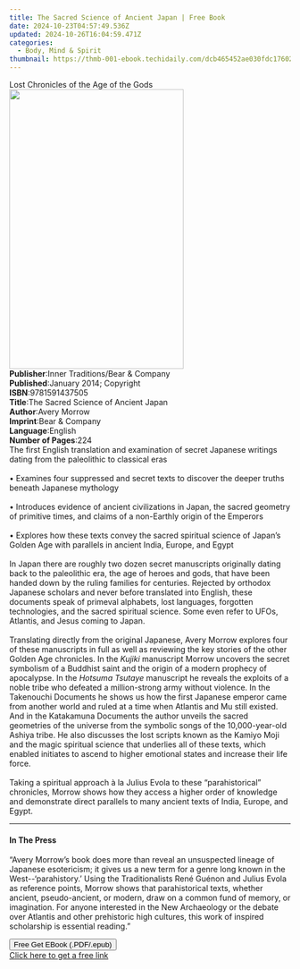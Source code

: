 ```yaml
---
title: The Sacred Science of Ancient Japan | Free Book
date: 2024-10-23T04:57:49.536Z
updated: 2024-10-26T16:04:59.471Z
categories:
  - Body, Mind & Spirit
thumbnail: https://thmb-001-ebook.techidaily.com/dcb465452ae030fdc176029e9c76dde069b0cfa7016aa5038e1f6fc6dd5b8a11.jpg
---
```

<main id="book-container">
  <div class="flex flex-col">
    <div class="book-brief flex-1 py-6 px-4 sm:p-6 md:py-10 md:px-8">
      <!-- brief-->
      <div class="book-brief-main">Lost Chronicles of the Age of the Gods</div>
    </div>
    <div
      class="book-meta-info flex-1 grid gap-4 col-start-1 col-end-3 row-start-1 sm:mb-6 sm:grid-cols-4 lg:gap-6 lg:col-start-2 lg:row-end-6 lg:row-span-6 lg:mb-0"
    >
      <div
        class="book-meta-info-left place-content-center mt-4 p-4 text-sm leading-6 col-start-2 col-span-2 dark:text-slate-400"
      >
        <img
          class="w-full h-500 object-cover rounded-lg sm:h-255 sm:col-span-2 lg:col-span-full"
          src="https://img-001-ebook.techidaily.com/551c969ea598dcf653f9c10327eb279be222f20b287da97a3999be04030be004.jpg"
          alt=""
          width="312"
          height="500"
        />
      </div>
      <div
        class="book-meta-info-right mt-2 col-start-1 row-start-2 col-span-3 self-center"
      >
        <!-- meta data  -->
        <div class="flex flex-col px-4 md:px-8">
          <div class="flex-1">
            <strong>Publisher</strong>:<span class="px-2"
              >Inner Traditions/Bear &amp; Company</span
            >
          </div>
          <div class="flex-1">
            <strong>Published</strong>:<span class="px-2"
              >January 2014; Copyright</span
            >
          </div>
          <div class="flex-1">
            <strong>ISBN</strong>:<span class="px-2">9781591437505</span>
          </div>
          <div class="flex-1">
            <strong>Title</strong>:<span class="px-2"
              >The Sacred Science of Ancient Japan</span
            >
          </div>
          <div class="flex-1">
            <strong>Author</strong>:<span class="px-2">Avery Morrow</span>
          </div>
          <div class="flex-1">
            <strong>Imprint</strong>:<span class="px-2"
              >Bear &amp; Company</span
            >
          </div>
          <div class="flex-1">
            <strong>Language</strong>:<span class="px-2">English</span>
          </div>
          <div class="flex-1">
            <strong>Number of Pages</strong>:<span class="px-2">224</span>
          </div>
        </div>
      </div>
    </div>
    <div class="book-description flex-1 py-6 px-4 sm:p-6 md:py-10 md:px-8">
      <div class="book-description-main">
        <div accordion-content="" id="description">
          The first English translation and examination of secret Japanese
          writings dating from the paleolithic to classical eras <br />
          <br />• Examines four suppressed and secret texts to discover the
          deeper truths beneath Japanese mythology <br />
          <br />• Introduces evidence of ancient civilizations in Japan, the
          sacred geometry of primitive times, and claims of a non-Earthly origin
          of the Emperors <br />
          <br />• Explores how these texts convey the sacred spiritual science
          of Japan’s Golden Age with parallels in ancient India, Europe, and
          Egypt <br />
          <br />In Japan there are roughly two dozen secret manuscripts
          originally dating back to the paleolithic era, the age of heroes and
          gods, that have been handed down by the ruling families for centuries.
          Rejected by orthodox Japanese scholars and never before translated
          into English, these documents speak of primeval alphabets, lost
          languages, forgotten technologies, and the sacred spiritual science.
          Some even refer to UFOs, Atlantis, and Jesus coming to Japan. <br />
          <br />Translating directly from the original Japanese, Avery Morrow
          explores four of these manuscripts in full as well as reviewing the
          key stories of the other Golden Age chronicles. In the
          <i>Kujiki </i>manuscript Morrow uncovers the secret symbolism of a
          Buddhist saint and the origin of a modern prophecy of apocalypse. In
          the <i>Hotsuma Tsutaye</i> manuscript he reveals the exploits of a
          noble tribe who defeated a million-strong army without violence. In
          the Takenouchi Documents he shows us how the first Japanese emperor
          came from another world and ruled at a time when Atlantis and Mu still
          existed. And in the Katakamuna Documents the author unveils the sacred
          geometries of the universe from the symbolic songs of the
          10,000-year-old Ashiya tribe. He also discusses the lost scripts known
          as the Kamiyo Moji and the magic spiritual science that underlies all
          of these texts, which enabled initiates to ascend to higher emotional
          states and increase their life force. <br />
          <br />Taking a spiritual approach à la Julius Evola to these
          “parahistorical” chronicles, Morrow shows how they access a higher
          order of knowledge and demonstrate direct parallels to many ancient
          texts of India, Europe, and Egypt.
        </div>
        <div class="accordion-fader"></div>
      </div>
    </div>
    <div class="book-excerpts flex-1 py-6 px-4 sm:p-6 md:py-10 md:px-8">
      <!-- excerpts-->
      <div class="book-excerpts-main">
        <hr />
        <h4 class="placeholder placeholder-heading">
          <span>In The Press</span>
        </h4>
        <p>
          “Avery Morrow’s book does more than reveal an unsuspected lineage of
          Japanese esotericism; it gives us a new term for a genre long known in
          the West--‘parahistory.’ Using the Traditionalists René Guénon and
          Julius Evola as reference points, Morrow shows that parahistorical
          texts, whether ancient, pseudo-ancient, or modern, draw on a common
          fund of memory, or imagination. For anyone interested in the New
          Archaeology or the debate over Atlantis and other prehistoric high
          cultures, this work of inspired scholarship is essential reading.”
        </p>
      </div>
    </div>
    <div
      class="book-about-author flex-1 py-6 px-4 sm:p-6 md:py-10 md:px-8"
    ></div>
    <div class="book-free-get flex-1 py-6 px-4 sm:p-6 md:py-10 md:px-8">
      <button
        id="btn-free-get"
        class="bg-blue-500 hover:bg-blue-700 text-white font-bold py-2 px-4 rounded"
      >
        Free Get EBook (.PDF/.epub)
      </button>
      <div id="countdown-display" class="px-2 text-lg mt-2"></div>
      <a
        id="free-link"
        class="hidden bg-blue-500 hover:bg-blue-700 text-white font-bold py-2 px-4 rounded"
        href="https://www.ebooks.com/en-us/book/95782432/the-sacred-science-of-ancient-japan/avery-morrow/"
        target="_blank"
        >Click here to get a free link</a
      >
    </div>
    <script>
      let countdownTime = 0;
      let countdownInterval = null;
      document
        .getElementById('btn-free-get')
        .addEventListener('click', startCountdown);
      function startCountdown() {
        countdownTime = new Date().getTime() + 60000 * 3;
        countdownInterval = setInterval(updateCountdown, 1000);
        document.getElementById('btn-free-get').disabled = true;
        document
          .getElementById('btn-free-get')
          .classList.add('bg-gray-500', 'cursor-not-allowed');
      }
      function updateCountdown() {
        let currentTime = new Date().getTime();
        let timeLeft = countdownTime - currentTime;
        let secondsLeft = Math.floor(timeLeft / 1000);
        document.getElementById('countdown-display').innerHTML =
          `Remaining time: ${secondsLeft} seconds.`;
        if (secondsLeft <= 0) {
          clearInterval(countdownInterval);
          document.getElementById('btn-free-get').classList.add('hidden');
          document.getElementById('free-link').classList.remove('hidden');
          document.getElementById('countdown-display').innerHTML = '';
        }
      }
    </script>
  </div>
</main>

<ins class="adsbygoogle"
      style="display:block"
      data-ad-client="ca-pub-7571918770474297"
      data-ad-slot="8358498916"
      data-ad-format="auto"
      data-full-width-responsive="true"></ins>
    